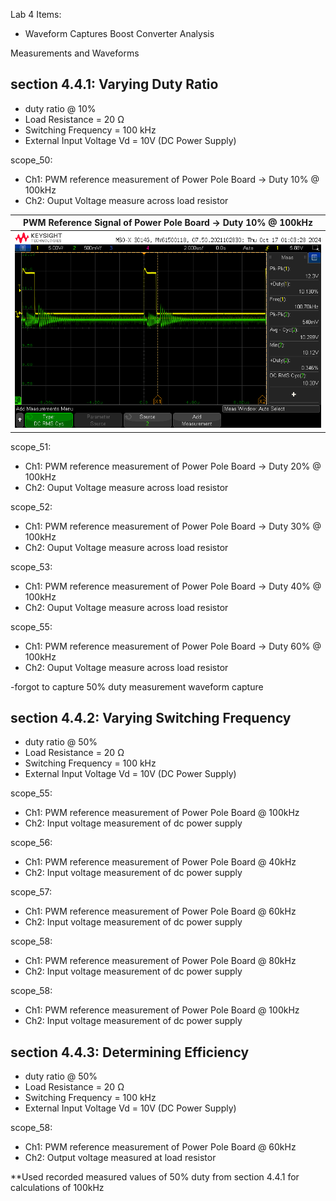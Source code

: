 Lab 4 Items:
- Waveform Captures
Boost Converter Analysis


Measurements and Waveforms

section 4.4.1: Varying Duty Ratio
----------------------------------------------------------
- duty ratio @ 10%
- Load Resistance = 20 Ω
- Switching Frequency = 100 kHz
- External Input Voltage Vd = 10V (DC Power Supply)

scope_50:
- Ch1: PWM reference measurement of Power Pole Board -> Duty 10% @ 100kHz
- Ch2: Ouput Voltage measure across load resistor
 
 PWM Reference Signal of Power Pole Board -> Duty 10% @ 100kHz |
:-------------------------:|
![](Lab4Data/scope_50.bmp) |

scope_51:
- Ch1: PWM reference measurement of Power Pole Board -> Duty 20% @ 100kHz
- Ch2: Ouput Voltage measure across load resistor

scope_52:
- Ch1: PWM reference measurement of Power Pole Board -> Duty 30% @ 100kHz
- Ch2: Ouput Voltage measure across load resistor

scope_53:
- Ch1: PWM reference measurement of Power Pole Board -> Duty 40% @ 100kHz
- Ch2: Ouput Voltage measure across load resistor

scope_55:
- Ch1: PWM reference measurement of Power Pole Board -> Duty 60% @ 100kHz
- Ch2: Ouput Voltage measure across load resistor

-forgot to capture 50% duty measurement waveform capture



section 4.4.2: Varying Switching Frequency
----------------------------------------------------------
- duty ratio @ 50%
- Load Resistance = 20 Ω
- Switching Frequency = 100 kHz
- External Input Voltage Vd = 10V (DC Power Supply)

scope_55:
- Ch1: PWM reference measurement of Power Pole Board @ 100kHz
- Ch2: Input voltage measurement of dc power supply

scope_56:
- Ch1: PWM reference measurement of Power Pole Board @ 40kHz
- Ch2: Input voltage measurement of dc power supply

scope_57:
- Ch1: PWM reference measurement of Power Pole Board @ 60kHz
- Ch2: Input voltage measurement of dc power supply

scope_58:
- Ch1: PWM reference measurement of Power Pole Board @ 80kHz
- Ch2: Input voltage measurement of dc power supply

scope_58:
- Ch1: PWM reference measurement of Power Pole Board @ 100kHz
- Ch2: Input voltage measurement of dc power supply


section 4.4.3: Determining Efficiency
----------------------------------------------------------
- duty ratio @ 50%
- Load Resistance = 20 Ω
- Switching Frequency = 100 kHz
- External Input Voltage Vd = 10V (DC Power Supply)

scope_58:
- Ch1: PWM reference measurement of Power Pole Board @ 60kHz
- Ch2: Output voltage measured at load resistor

**Used recorded measured values of 50% duty from section 4.4.1 for calculations of 100kHz


